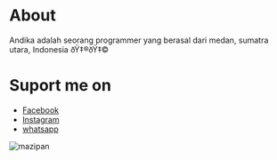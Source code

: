 <h1>About</h1>
<p>Andika adalah seorang programmer yang berasal dari medan, sumatra utara, Indonesia ðŸ‡®ðŸ‡©</p>
<h1>Suport me on</h1>
<ul>
   <li><a href="https://www.facebook.com/kananda.widiantara.50/">Facebook</a></li>
   <li><a href="https://www.instagram.com/andika_12124123">Instagram</a></li>
   <li><a href="https://wa.me/qr/VINCIJSZ54W7G1/">whatsapp</a></li>
</ul>

<p><img align="left" src="https://github-readme-stats.vercel.app/api/top-langs?username=GF-Elite&show_icons=true&locale=en&layout=compact&theme=nightowl" alt="mazipan" /></p>
